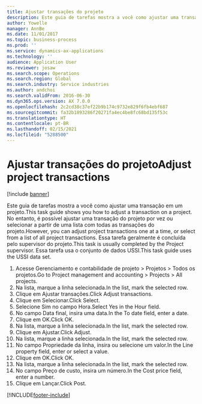 ```yaml
---
title: Ajustar transações do projeto
description: Este guia de tarefas mostra a você como ajustar uma transação em um projeto.
author: Yowelle
manager: AnnBe
ms.date: 11/01/2017
ms.topic: business-process
ms.prod: ''
ms.service: dynamics-ax-applications
ms.technology: ''
audience: Application User
ms.reviewer: josaw
ms.search.scope: Operations
ms.search.region: Global
ms.search.industry: Service industries
ms.author: andchoi
ms.search.validFrom: 2016-06-30
ms.dyn365.ops.version: AX 7.0.0
ms.openlocfilehash: 2c2cd38c37ef22b9b174c9732e829f6fb4ebf687
ms.sourcegitcommit: fa32b1893286f20271fa4ec4be8fc68bd135f53c
ms.translationtype: HT
ms.contentlocale: pt-BR
ms.lasthandoff: 02/15/2021
ms.locfileid: "5288500"
---
```

# <a name="adjust-project-transactions"></a><span data-ttu-id="78203-103">Ajustar transações do projeto</span><span class="sxs-lookup"><span data-stu-id="78203-103">Adjust project transactions</span></span>

[!include [banner](../../includes/banner.md)]

<span data-ttu-id="78203-104">Este guia de tarefas mostra a você como ajustar uma transação em um projeto.</span><span class="sxs-lookup"><span data-stu-id="78203-104">This task guide shows you how to adjust a transaction on a project.</span></span> <span data-ttu-id="78203-105">No entanto, é possível ajustar uma transação do projeto por vez ou selecionar a partir de uma lista com todas as transações do projeto.</span><span class="sxs-lookup"><span data-stu-id="78203-105">However, you can adjust project transactions one at a time, or select from a list of all project transactions.</span></span> <span data-ttu-id="78203-106">Essa tarefa geralmente é concluída pelo supervisor do projeto.</span><span class="sxs-lookup"><span data-stu-id="78203-106">This task is usually completed by the Project supervisor.</span></span> <span data-ttu-id="78203-107">Essa tarefa usa o conjunto de dados USSI.</span><span class="sxs-lookup"><span data-stu-id="78203-107">This task guide uses the USSI data set.</span></span>

1. <span data-ttu-id="78203-108">Acesse Gerenciamento e contabilidade de projeto > Projetos > Todos os projetos.</span><span class="sxs-lookup"><span data-stu-id="78203-108">Go to Project management and accounting > Projects > All projects.</span></span> 
2. <span data-ttu-id="78203-109">Na lista, marque a linha selecionada.</span><span class="sxs-lookup"><span data-stu-id="78203-109">In the list, mark the selected row.</span></span> 
3. <span data-ttu-id="78203-110">Clique em Ajustar transações.</span><span class="sxs-lookup"><span data-stu-id="78203-110">Click Adjust transactions.</span></span> 
4. <span data-ttu-id="78203-111">Clique em Selecionar.</span><span class="sxs-lookup"><span data-stu-id="78203-111">Click Select.</span></span> 
5. <span data-ttu-id="78203-112">Selecione Sim no campo Hora.</span><span class="sxs-lookup"><span data-stu-id="78203-112">Select Yes in the Hour field.</span></span> 
6. <span data-ttu-id="78203-113">No campo Data final, insira uma data.</span><span class="sxs-lookup"><span data-stu-id="78203-113">In the To date field, enter a date.</span></span> 
7. <span data-ttu-id="78203-114">Clique em OK.</span><span class="sxs-lookup"><span data-stu-id="78203-114">Click OK.</span></span> 
8. <span data-ttu-id="78203-115">Na lista, marque a linha selecionada.</span><span class="sxs-lookup"><span data-stu-id="78203-115">In the list, mark the selected row.</span></span> 
9. <span data-ttu-id="78203-116">Clique em Ajustar.</span><span class="sxs-lookup"><span data-stu-id="78203-116">Click Adjust.</span></span> 
10. <span data-ttu-id="78203-117">Na lista, marque a linha selecionada.</span><span class="sxs-lookup"><span data-stu-id="78203-117">In the list, mark the selected row.</span></span> 
11. <span data-ttu-id="78203-118">No campo Propriedade da linha, insira ou selecione um valor.</span><span class="sxs-lookup"><span data-stu-id="78203-118">In the Line property field, enter or select a value.</span></span> 
12. <span data-ttu-id="78203-119">Clique em OK.</span><span class="sxs-lookup"><span data-stu-id="78203-119">Click OK.</span></span> 
13. <span data-ttu-id="78203-120">Na lista, marque a linha selecionada.</span><span class="sxs-lookup"><span data-stu-id="78203-120">In the list, mark the selected row.</span></span> 
14. <span data-ttu-id="78203-121">No campo Preço de custo, insira um número.</span><span class="sxs-lookup"><span data-stu-id="78203-121">In the Cost price field, enter a number.</span></span> 
15. <span data-ttu-id="78203-122">Clique em Lançar.</span><span class="sxs-lookup"><span data-stu-id="78203-122">Click Post.</span></span> 


[!INCLUDE[footer-include](../../includes/footer-banner.md)]